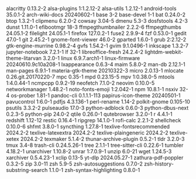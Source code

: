 alacritty 0.13.2-2
alsa-plugins 1:1.2.12-2
alsa-utils 1.2.12-1
android-tools 35.0.1-2
arch-wiki-docs 20240602-1
base 3-2
base-devel 1-1
bat 0.24.0-2
btop 1.3.2-1
clipmenu 6.2.0-2
cowsay 3.04-5
dmenu 5.3-3
dosfstools 4.2-3
dunst 1.11.0-1
efibootmgr 18-3
ffmpegthumbnailer 2.2.2-6
ffmpegthumbs 24.05.1-2
filelight 24.05.1-1
firefox 127.0.2-1
fuse2 2.9.9-4
fzf 0.53.0-1
gedit 47.0-1
git 2.45.2-1
gnome-font-viewer 46.0-2
gparted 1.6.0-1
grub 2:2.12-2
gtk-engine-murrine 0.98.2-4
gvfs 1.54.2-1
gvim 9.1.0496-1
inkscape 1.3.2-7
jupyter-notebook 7.2.1-1
lf 32-1
libreoffice-fresh 24.2.4-2
lightdm-webkit-theme-litarvan 3.2.0-1
linux 6.9.7.arch1-1
linux-firmware 20240610.9c10a208-1
lxappearance 0.6.3-4
maim 5.8.0-2
man-db 2.12.1-1
man-pages 6.9.1-1
materia-gtk-theme 20210322-3
micro 2.0.13-1
mlocate 0.26.git.20170220-7
mpc 0.35-1
mpd 0.23.15-5
mpv 1:0.38.0-5
mtools 1:4.0.44-1
ncmpcpp 0.9.2-19
neofetch 7.1.0-2
neovim 0.10.0-5
networkmanager 1.48.2-1
noto-fonts-emoji 1:2.042-1
npm 10.8.1-1
nsxiv 32-4
os-prober 1.81-1
pandoc-cli 0.1.1.1-113
papirus-icon-theme 20240501-1
pavucontrol 1:6.0-1
pdfjs 4.3.136-1
perl-rename 1.14-2
polkit-gnome 0.105-10
psutils 3.3.2-2
pulseaudio 17.0-3
python-adblock 0.6.0-3
python-dbus-next 0.2.3-5
python-pip 24.0-2
qtile 0.26.0-1
qutebrowser 3.2.0-1
r 4.4.1-1
redshift 1.12-12
restic 0.16.4-1
ripgrep 14.1.0-1
rofi-calc 2.2.1-2
shellcheck 0.10.0-6
shfmt 3.8.0-1
syncthing 1.27.8-1
texlive-fontsrecommended 2024.2-2
texlive-latexextra 2024.2-2
texlive-plaingeneric 2024.2-2
texlive-xetex 2024.2-2
texmaker 5.1.4-2
thunar-archive-plugin 0.5.2-1
tldr 3.2.0-3
tmux 3.4-8
trash-cli 0.24.5.26-1
tree 2.1.1-1
tree-sitter-cli 0.22.6-1
tumbler 4.18.2-1
unarchiver 1.10.8-2
unrar 1:7.0.9-1
unzip 6.0-21
wget 1.24.5-3
xarchiver 0.5.4.23-1
xclip 0.13-5
yt-dlp 2024.05.27-1
zathura-pdf-poppler 0.3.2-5
zip 3.0-11
zsh 5.9-5
zsh-autosuggestions 0.7.0-2
zsh-history-substring-search 1.1.0-1
zsh-syntax-highlighting 0.8.0-1
